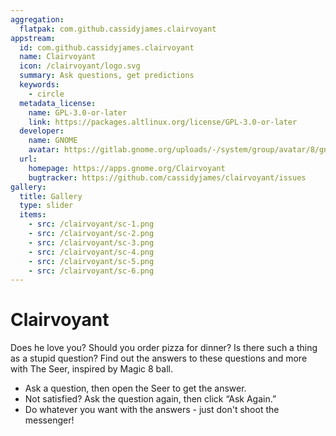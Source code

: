 ```yaml
---
aggregation:
  flatpak: com.github.cassidyjames.clairvoyant
appstream:
  id: com.github.cassidyjames.clairvoyant
  name: Clairvoyant
  icon: /clairvoyant/logo.svg
  summary: Ask questions, get predictions
  keywords:
    - circle
  metadata_license:
    name: GPL-3.0-or-later
    link: https://packages.altlinux.org/license/GPL-3.0-or-later
  developer:
    name: GNOME
    avatar: https://gitlab.gnome.org/uploads/-/system/group/avatar/8/gnomelogo.png?width=48
  url:
    homepage: https://apps.gnome.org/Clairvoyant
    bugtracker: https://github.com/cassidyjames/clairvoyant/issues
gallery:
  title: Gallery
  type: slider
  items:
    - src: /clairvoyant/sc-1.png
    - src: /clairvoyant/sc-2.png
    - src: /clairvoyant/sc-3.png
    - src: /clairvoyant/sc-4.png
    - src: /clairvoyant/sc-5.png
    - src: /clairvoyant/sc-6.png
---
```


# Clairvoyant

Does he love you? Should you order pizza for dinner? Is there such a thing as a stupid question? Find out the answers to these questions and more with The Seer, inspired by Magic 8 ball.

- Ask a question, then open the Seer to get the answer.
- Not satisfied? Ask the question again, then click “Ask Again.”
- Do whatever you want with the answers - just don't shoot the messenger!

<AGWGallery />

<!--@include: @en/apps/.parts/install/content-flatpak.md-->
